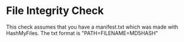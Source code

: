 # File Integrity Check
This check assumes that you have a manifest.txt which was made with HashMyFiles.
The txt format is "PATH=FILENAME=MD5HASH"
